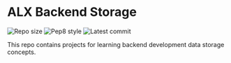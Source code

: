 # ALX Backend Storage

![Repo size](https://img.shields.io/github/repo-size/Bolaji5821/alx-backend-storage)
![Pep8 style](https://img.shields.io/badge/PEP8-style%20guide-purple?style=round-square)
![Latest commit](https://img.shields.io/github/last-commit/Bolaji5821/alx-backend-storage/main?style=round-square)

This repo contains projects for learning backend development data storage concepts.
